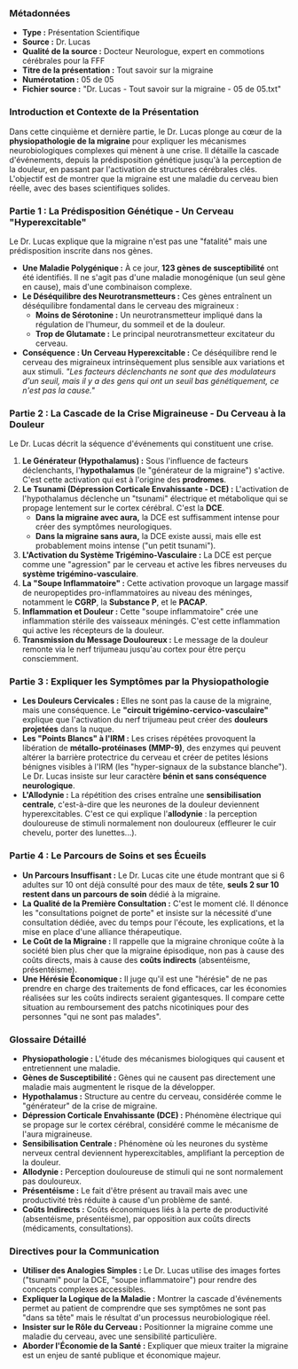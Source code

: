 ### **Métadonnées**

- **Type :** Présentation Scientifique
- **Source :** Dr. Lucas
- **Qualité de la source :** Docteur Neurologue, expert en commotions cérébrales pour la FFF
- **Titre de la présentation :** Tout savoir sur la migraine
- **Numérotation :** 05 de 05
- **Fichier source :** "Dr. Lucas - Tout savoir sur la migraine - 05 de 05.txt"

### **Introduction et Contexte de la Présentation**

Dans cette cinquième et dernière partie, le Dr. Lucas plonge au cœur de la **physiopathologie de la migraine** pour expliquer les mécanismes neurobiologiques complexes qui mènent à une crise. Il détaille la cascade d'événements, depuis la prédisposition génétique jusqu'à la perception de la douleur, en passant par l'activation de structures cérébrales clés. L'objectif est de montrer que la migraine est une maladie du cerveau bien réelle, avec des bases scientifiques solides.

### **Partie 1 : La Prédisposition Génétique - Un Cerveau "Hyperexcitable"**

Le Dr. Lucas explique que la migraine n'est pas une "fatalité" mais une prédisposition inscrite dans nos gènes.

- **Une Maladie Polygénique :** À ce jour, **123 gènes de susceptibilité** ont été identifiés. Il ne s'agit pas d'une maladie monogénique (un seul gène en cause), mais d'une combinaison complexe.
- **Le Déséquilibre des Neurotransmetteurs :** Ces gènes entraînent un déséquilibre fondamental dans le cerveau des migraineux :
  - **Moins de Sérotonine :** Un neurotransmetteur impliqué dans la régulation de l'humeur, du sommeil et de la douleur.
  - **Trop de Glutamate :** Le principal neurotransmetteur excitateur du cerveau.
- **Conséquence : Un Cerveau Hyperexcitable :** Ce déséquilibre rend le cerveau des migraineux intrinsèquement plus sensible aux variations et aux stimuli. _"Les facteurs déclenchants ne sont que des modulateurs d'un seuil, mais il y a des gens qui ont un seuil bas génétiquement, ce n'est pas la cause."_

### **Partie 2 : La Cascade de la Crise Migraineuse - Du Cerveau à la Douleur**

Le Dr. Lucas décrit la séquence d'événements qui constituent une crise.

1. **Le Générateur (Hypothalamus) :** Sous l'influence de facteurs déclenchants, l'**hypothalamus** (le "générateur de la migraine") s'active. C'est cette activation qui est à l'origine des **prodromes**.
2. **Le Tsunami (Dépression Corticale Envahissante - DCE) :** L'activation de l'hypothalamus déclenche un "tsunami" électrique et métabolique qui se propage lentement sur le cortex cérébral. C'est la **DCE**.
    - **Dans la migraine avec aura,** la DCE est suffisamment intense pour créer des symptômes neurologiques.
    - **Dans la migraine sans aura,** la DCE existe aussi, mais elle est probablement moins intense ("un petit tsunami").
3. **L'Activation du Système Trigémino-Vasculaire :** La DCE est perçue comme une "agression" par le cerveau et active les fibres nerveuses du **système trigémino-vasculaire**.
4. **La "Soupe Inflammatoire" :** Cette activation provoque un largage massif de neuropeptides pro-inflammatoires au niveau des méninges, notamment le **CGRP**, la **Substance P**, et le **PACAP**.
5. **Inflammation et Douleur :** Cette "soupe inflammatoire" crée une inflammation stérile des vaisseaux méningés. C'est cette inflammation qui active les récepteurs de la douleur.
6. **Transmission du Message Douloureux :** Le message de la douleur remonte via le nerf trijumeau jusqu'au cortex pour être perçu consciemment.

### **Partie 3 : Expliquer les Symptômes par la Physiopathologie**

- **Les Douleurs Cervicales :** Elles ne sont pas la cause de la migraine, mais une conséquence. Le **"circuit trigémino-cervico-vasculaire"** explique que l'activation du nerf trijumeau peut créer des **douleurs projetées** dans la nuque.
- **Les "Points Blancs" à l'IRM :** Les crises répétées provoquent la libération de **métallo-protéinases (MMP-9)**, des enzymes qui peuvent altérer la barrière protectrice du cerveau et créer de petites lésions bénignes visibles à l'IRM (les "hyper-signaux de la substance blanche"). Le Dr. Lucas insiste sur leur caractère **bénin et sans conséquence neurologique**.
- **L'Allodynie :** La répétition des crises entraîne une **sensibilisation centrale**, c'est-à-dire que les neurones de la douleur deviennent hyperexcitables. C'est ce qui explique l'**allodynie** : la perception douloureuse de stimuli normalement non douloureux (effleurer le cuir chevelu, porter des lunettes...).

### **Partie 4 : Le Parcours de Soins et ses Écueils**

- **Un Parcours Insuffisant :** Le Dr. Lucas cite une étude montrant que si 6 adultes sur 10 ont déjà consulté pour des maux de tête, **seuls 2 sur 10 restent dans un parcours de soin** dédié à la migraine.
- **La Qualité de la Première Consultation :** C'est le moment clé. Il dénonce les "consultations poignet de porte" et insiste sur la nécessité d'une consultation dédiée, avec du temps pour l'écoute, les explications, et la mise en place d'une alliance thérapeutique.
- **Le Coût de la Migraine :** Il rappelle que la migraine chronique coûte à la société bien plus cher que la migraine épisodique, non pas à cause des coûts directs, mais à cause des **coûts indirects** (absentéisme, présentéisme).
- **Une Hérésie Économique :** Il juge qu'il est une "hérésie" de ne pas prendre en charge des traitements de fond efficaces, car les économies réalisées sur les coûts indirects seraient gigantesques. Il compare cette situation au remboursement des patchs nicotiniques pour des personnes "qui ne sont pas malades".

### **Glossaire Détaillé**

- **Physiopathologie :** L'étude des mécanismes biologiques qui causent et entretiennent une maladie.
- **Gènes de Susceptibilité :** Gènes qui ne causent pas directement une maladie mais augmentent le risque de la développer.
- **Hypothalamus :** Structure au centre du cerveau, considérée comme le "générateur" de la crise de migraine.
- **Dépression Corticale Envahissante (DCE) :** Phénomène électrique qui se propage sur le cortex cérébral, considéré comme le mécanisme de l'aura migraineuse.
- **Sensibilisation Centrale :** Phénomène où les neurones du système nerveux central deviennent hyperexcitables, amplifiant la perception de la douleur.
- **Allodynie :** Perception douloureuse de stimuli qui ne sont normalement pas douloureux.
- **Présentéisme :** Le fait d'être présent au travail mais avec une productivité très réduite à cause d'un problème de santé.
- **Coûts Indirects :** Coûts économiques liés à la perte de productivité (absentéisme, présentéisme), par opposition aux coûts directs (médicaments, consultations).

### **Directives pour la Communication**

- **Utiliser des Analogies Simples :** Le Dr. Lucas utilise des images fortes ("tsunami" pour la DCE, "soupe inflammatoire") pour rendre des concepts complexes accessibles.
- **Expliquer la Logique de la Maladie :** Montrer la cascade d'événements permet au patient de comprendre que ses symptômes ne sont pas "dans sa tête" mais le résultat d'un processus neurobiologique réel.
- **Insister sur le Rôle du Cerveau :** Positionner la migraine comme une maladie du cerveau, avec une sensibilité particulière.
- **Aborder l'Économie de la Santé :** Expliquer que mieux traiter la migraine est un enjeu de santé publique et économique majeur.

